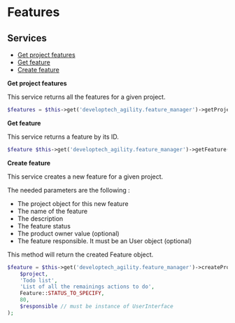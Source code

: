 Features
========

Services
--------

* [Get project features](#get-project-features)
* [Get feature](#get-feature)
* [Create feature](#create-feature)

**Get project features** <a name="get-project-features"></a>

This service returns all the features for a given project.

```php
$features = $this->get('developtech_agility.feature_manager')->getProjectFeatures($project);
```

**Get feature** <a name="get-feature"></a>

This service returns a feature by its ID.

```php
$feature $this->get('developtech_agility.feature_manager')->getFeature($id);
```

**Create feature** <a name="create-feature"></a>

This service creates a new feature for a given project.

The needed parameters are the following :

* The project object for this new feature
* The name of the feature
* The description
* The feature status
* The product owner value (optional)
* The feature responsible. It must be an User object (optional)

This method will return the created Feature object.

```php
$feature = $this->get('developtech_agility.feature_manager')->createProductOwnerFeature(
    $project,
    'Todo list',
    'List of all the remainings actions to do',
    Feature::STATUS_TO_SPECIFY,
    80,
    $responsible // must be instance of UserInterface
);
```

